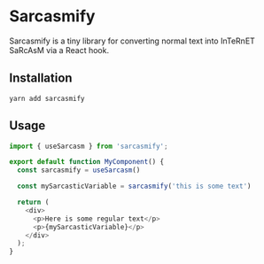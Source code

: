 # Sarcasmify
Sarcasmify is a tiny library for converting normal text into InTeRnET SaRcAsM via a React hook.

## Installation
```shell
yarn add sarcasmify
```

## Usage
```javascript
import { useSarcasm } from 'sarcasmify';

export default function MyComponent() {
  const sarcasmify = useSarcasm()

  const mySarcasticVariable = sarcasmify('this is some text')

  return (
    <div>
      <p>Here is some regular text</p>
      <p>{mySarcasticVariable}</p>
    </div>
  );
}
```
